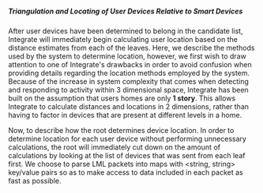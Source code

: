 ##### Triangulation and Locating of User Devices Relative to Smart Devices

After user devices have been determined to belong in the candidate list, Integrate will immediately begin calculating user location based on the distance estimates from each of the leaves. Here, we describe the methods used by the system to determine location, however, we first wish to draw attention to one of Integrate's drawbacks in order to avoid confusion when providing details regarding the location methods employed by the system. Because of the increase in system complexity that comes when detecting and responding to activity within 3 dimensional space, Integrate has been built on the assumption that users homes are only **1 story**. This allows Integrate to calculate distances and locations in 2 dimensions, rather than having to factor in devices that are present at different levels in a home.

Now, to describe how the root determines device location. In order to determine location for each user device without performing unnecessary calculations, the root will immediately cut down on the amount of calculations by looking at the list of devices that was sent from each leaf first. We choose to parse LML packets into maps with <string, string> key/value pairs so as to make access to data included in each packet as fast as possible. 